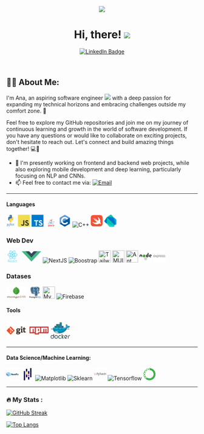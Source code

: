 <p align="center"><img src="https://media4.giphy.com/media/vWst8QUOKAot6MHEZe/giphy.gif" width="350"/></p>
<h1 align="center">Hi, there! <img src="https://media.giphy.com/media/hvRJCLFzcasrR4ia7z/giphy.gif" width="30px"></h1>

<p align="center">
<a href="https://www.linkedin.com/in/acatarinaoaraujo/"><img src="https://img.shields.io/badge/LinkedIn-blue?style=for-the-badge&logo=linkedin&logoColor=white" alt="LinkedIn Badge"></a>
</p>
<p align="center"><img src="https://komarev.com/ghpvc/?username=acatarinaoaraujo&style=flat-square&color=blueviolet" alt=""></p>

## 👨‍💻 About Me:

I'm Ana, an aspiring software engineer <img src="https://media.giphy.com/media/WUlplcMpOCEmTGBtBW/giphy.gif" width="30"> with a deep passion for expanding my technical horizons and embracing challenges outside my comfort zone. 🚀

Feel free to explore my GitHub repositories and join me on my journey of continuous learning and growth in the world of software development. If you have any questions or would like to collaborate on exciting projects, don't hesitate to reach out. Let's connect and build amazing things together! 💻🌟

- 🔭 I'm presently working on frontend and backend web projects, while also exploring mobile development and deep learning, particularly focusing on NLP and CNNs.
- 📫 Feel free to contact me via: [![Email](https://img.shields.io/badge/-Email-blue?style=flat&logo=gmail&logoColor=white)](mailto:acoa_@hotmail.com)

---

#### Languages
<img src="https://github.com/devicons/devicon/blob/master/icons/python/python-original-wordmark.svg" title="Python" alt="Python" width="22" height="32"/>&nbsp;
<img src="https://github.com/devicons/devicon/blob/master/icons/javascript/javascript-original.svg" title="Javascript" alt="Javascript" width="32" height="32"/>
<img src="https://github.com/devicons/devicon/blob/master/icons/typescript/typescript-original.svg" title="Typescript" alt="Typescript" width="32" height="32"/>
<img src="https://github.com/devicons/devicon/blob/master/icons/java/java-original-wordmark.svg" title="Java" alt="Java" width="32" height="22"/>
<img src="https://github.com/devicons/devicon/blob/master/icons/c/c-original.svg" title="C" alt="C" width="32" height="32"/>
<img src="https://user-images.githubusercontent.com/25181517/192106073-90fffafe-3562-4ff9-a37e-c77a2da0ff58.png" title="C++" alt="C++" width="32" height="32"/>
<img src="https://github.com/devicons/devicon/blob/master/icons/swift/swift-original.svg" title="Swift" alt="Swift" width="32" height="32"/>
<img src="https://github.com/devicons/devicon/blob/master/icons/dart/dart-original.svg" title="Dart" alt="Dart" width="32" height="32"/>

### Web Dev
<img src="https://github.com/devicons/devicon/blob/master/icons/react/react-original-wordmark.svg" title="React" alt="React" width="32" height="32"/>&nbsp;
<img src="https://github.com/devicons/devicon/blob/master/icons/vuejs/vuejs-original.svg" title="Vue" alt="Vue" width="52" height="32"/>
<img src="https://github.com/marwin1991/profile-technology-icons/assets/136815194/5f8c622c-c217-4649-b0a9-7e0ee24bd704" title="NextJS" alt="NextJS" width="32" height="32"/>
<img src="https://user-images.githubusercontent.com/25181517/183898054-b3d693d4-dafb-4808-a509-bab54cf5de34.png" title="Boostrap" alt="Boostrap" width="32" height="32"/>
<img src="https://user-images.githubusercontent.com/25181517/202896760-337261ed-ee92-4979-84c4-d4b829c7355d.png" title="Tailwind Css" width="32" height="32"/>
<img src="https://user-images.githubusercontent.com/25181517/189716630-fe6c084c-6c66-43af-aa49-64c8aea4a5c2.png" title="MUI" width="32" height="32"/>
<img src="https://user-images.githubusercontent.com/25181517/190887795-99cb0921-e57f-430b-a111-e165deedaa36.png" title="Ant Design" width="32" height="32"/>
<img src="https://github.com/devicons/devicon/blob/master/icons/nodejs/nodejs-original-wordmark.svg" title="Nodejs" alt="Nodejs" width="32" height="32"/>
<img src="https://github.com/devicons/devicon/blob/master/icons/express/express-original-wordmark.svg" title="Express" alt="Express" width="32" height="32"/>

<!-- <img src="https://github.com/devicons/devicon/blob/master/icons/angularjs/angularjs-plain.svg" title="Angularjs" alt="Angularjs" width="52" height="52"/>&nbsp; -->
<!-- <img src="https://github.com/devicons/devicon/blob/master/icons/spring/spring-original-wordmark.svg" title="Spring" alt="Spring" width="52" height="52"/> -->
<!-- <img src="https://github.com/devicons/devicon/blob/master/icons/android/android-original-wordmark.svg" title="Android" alt="Android" width="52" height="52"/> -->
<!-- <img src="https://github.com/devicons/devicon/blob/master/icons/ionic/ionic-original-wordmark.svg" title="Ionic" alt="Ionic" width="52" height="52"/> -->
<!-- <img src="https://github.com/devicons/devicon/blob/master/icons/electron/electron-original-wordmark.svg" title="Electron" alt="Electron" width="52" height="52"/> -->
<!-- <img src="https://github.com/devicons/devicon/blob/master/icons/nestjs/nestjs-plain-wordmark.svg" title="Nestjs" alt="Nestjs" width="52" height="52"/> -->
<!-- <img src="https://github.com/devicons/devicon/blob/master/icons/redux/redux-original.svg" title="Redux" alt="Redux" width="52" height="52"/> -->
<!-- <img src="https://github.com/devicons/devicon/blob/master/icons/sass/sass-original.svg" title="Sass" alt="Sass" width="52" height="52"/> -->
<!-- <img src="https://github.com/devicons/devicon/blob/master/icons/socketio/socketio-original-wordmark.svg" title="Socketio" alt="Socketio" width="52" height="52"/> -->
<!-- <img src="https://github.com/devicons/devicon/blob/master/icons/jquery/jquery-original-wordmark.svg" title="Jquery" alt="Jquery" width="52" height="52"/> -->

### Datases
<img src="https://github.com/devicons/devicon/blob/master/icons/mongodb/mongodb-original-wordmark.svg" title="Mongodb" alt="Mongodb" width="52" height="32"/>&nbsp;
<img src="https://github.com/devicons/devicon/blob/master/icons/postgresql/postgresql-original-wordmark.svg" title="Postgresql" alt="Postgresql" width="32" height="32"/>
<img src="https://user-images.githubusercontent.com/25181517/183896128-ec99105a-ec1a-4d85-b08b-1aa1620b2046.png" title="MySQL" width="32" height="32"/>
<img src="https://user-images.githubusercontent.com/25181517/189716855-2c69ca7a-5149-4647-936d-780610911353.png" title="Firebase" alt="Firebase" width="32" height="32"/>

<!-- 
### Cloud
<img src="https://user-images.githubusercontent.com/25181517/183911547-990692bc-8411-4878-99a0-43506cdb69cf.png" title="Google" width="32" height="32"/>&nbsp;
<img src="https://user-images.githubusercontent.com/25181517/183911544-95ad6ba7-09bf-4040-ac44-0adafedb9616.png" title="Microsoft" width="32" height="32"/>
<img src="https://user-images.githubusercontent.com/25181517/183896132-54262f2e-6d98-41e3-8888-e40ab5a17326.png" title="Amazon" width="32" height="32"/> -->

#### Tools
<img src="https://github.com/devicons/devicon/blob/master/icons/git/git-original-wordmark.svg" title="Git" alt="Git" width="52" height="52"/>&nbsp;
<img src="https://github.com/devicons/devicon/blob/master/icons/npm/npm-original-wordmark.svg" title="Npm" alt="Npm" width="52" height="52"/>
<img src="https://github.com/devicons/devicon/blob/master/icons/docker/docker-original-wordmark.svg" title="Docker" alt="Docker" width="52" height="52"/>
<!-- <img src="https://github.com/devicons/devicon/blob/master/icons/gradle/gradle-plain-wordmark.svg" title="Gradle" alt="Gradle" width="52" height="52"/> -->
<!-- <img src="https://github.com/devicons/devicon/blob/master/icons/webpack/webpack-original-wordmark.svg" title="Webpack" alt="Webpack" width="52" height="52"/> -->
---

#### Data Science/Machine Learning:

<img src="https://github.com/devicons/devicon/blob/master/icons/numpy/numpy-original-wordmark.svg" title="Numpy" alt="Numpy" width="32" height="32"/>&nbsp;
<img src="https://github.com/devicons/devicon/blob/master/icons/pandas/pandas-original.svg" title="Pandas" alt="Pandas" width="32" height="32"/>
<img src="https://matplotlib.org/3.1.1/_static/logo2_compressed.svg" title="Matplotlib" alt="Matplotlib" width="32" height="32"/>
<img src="https://upload.wikimedia.org/wikipedia/commons/thumb/0/05/Scikit_learn_logo_small.svg/1200px-Scikit_learn_logo_small.svg.png" title="Sklearn" alt="Sklearn" width="32" height="32"/>
<img src="https://github.com/devicons/devicon/blob/master/icons/pytorch/pytorch-original-wordmark.svg" title="Pytorch" alt="Pytorch" width="32" height="32"/>
<img src="https://user-images.githubusercontent.com/25181517/223639822-2a01e63a-a7f9-4a39-8930-61431541bc06.png" title="Tensorflow" alt="Tensorflow" width="32" height="32"/>
<img src="https://github.com/devicons/devicon/blob/master/icons/anaconda/anaconda-original.svg" title="Anaconda" alt="Anaconda" width="32" height="32"/>

<!-- <img src="https://user-images.githubusercontent.com/25181517/197845567-86a09ca9-d96f-42c4-9ab1-8bce95ab000d.png" title="Databricks" width="32" height="32"/> -->

---

### 🔥 My Stats :
[![GitHub Streak](https://github-readme-streak-stats.herokuapp.com/?user=acatarinaoaraujo&theme=dark&background=000000)](https://git.io/streak-stats)

[![Top Langs](https://github-readme-stats.vercel.app/api/top-langs/?username=acatarinaoaraujo&layout=compact&theme=vision-friendly-dark)](https://github.com/anuraghazra/github-readme-stats)
